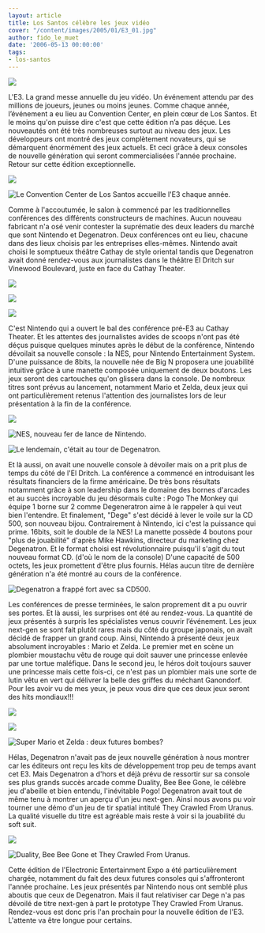 ```yaml
---
layout: article
title: Los Santos célèbre les jeux vidéo
cover: "/content/images/2005/01/E3_01.jpg"
author: fido_le_muet
date: '2006-05-13 00:00:00'
tags:
- los-santos
---
```


![](  /content/images/2005/01/E3_01.jpg)

L'E3. La grand messe annuelle du jeu vidéo. Un événement attendu par des millions de joueurs, jeunes ou moins jeunes. Comme chaque année, l’événement a eu lieu au Convention Center, en plein cœur de Los Santos. Et le moins qu'on puisse dire c'est que cette édition n’a pas déçue. Les nouveautés ont été très nombreuses surtout au niveau des jeux. Les développeurs ont montré des jeux complètement novateurs, qui se démarquent énormément des jeux actuels. Et ceci grâce à deux consoles de nouvelle génération qui seront commercialisées l'année prochaine. Retour sur cette édition exceptionnelle.

![](  /content/images/2005/01/E3_02.jpg)

![Le Convention Center de Los Santos accueille l'E3 chaque année.](  /content/images/2005/01/E3_03.jpg)

Comme à l'accoutumée, le salon à commencé par les traditionnelles conférences des différents constructeurs de machines. Aucun nouveau fabricant n'a osé venir contester la suprématie des deux leaders du marché que sont Nintendo et Degenatron. Deux conférences ont eu lieu, chacune dans des lieux choisis par les entreprises elles-mêmes. Nintendo avait choisi le somptueux théâtre Cathay de style oriental tandis que Degenatron avait donné rendez-vous aux journalistes dans le théâtre El Dritch sur Vinewood Boulevard, juste en face du Cathay Theater.

![](  /content/images/2005/01/Cathay_Nintendo.jpg)

![](  /content/images/2005/01/El_Dritch_Degenatron.jpg)

![](  /content/images/2005/01/Nintendo_Logo.jpg)

C'est Nintendo qui a ouvert le bal des conférence pré-E3 au Cathay Theater. Et les attentes des journalistes avides de scoops n'ont pas été déçus puisque quelques minutes après le début de la conférence, Nintendo dévoilait sa nouvelle console : la NES, pour Nintendo Entertainment System. D'une puissance de 8bits, la nouvelle née de Big N proposera une jouabilité intuitive grâce à une manette composée uniquement de deux boutons. Les jeux seront des cartouches qu'on glissera dans la console. De nombreux titres sont prévus au lancement, notamment Mario et Zelda, deux jeux qui ont particulièrement retenus l'attention des journalistes lors de leur présentation à la fin de la conférence.

![](  /content/images/2005/01/NES_02.jpg)

![NES, nouveau fer de lance de Nintendo.](  /content/images/2005/01/NES_01.jpg)

![Le lendemain, c'était au tour de Degenatron.](  /content/images/2005/01/Degenatron_Logo.jpg)

Et là aussi, on avait une nouvelle console à dévoiler mais on a prit plus de temps du côté de l'El Dritch. La conférence a commencé en introduisant les résultats financiers de la firme américaine. De très bons résultats notamment grâce à son leadership dans le domaine des bornes d'arcades et au succès incroyable du jeu désormais culte : Pogo The Monkey qui équipe 1 borne sur 2 comme Degeneratron aime à le rappeler à qui veut bien l'entendre. Et finalement, "Dege" s'est décidé à lever le voile sur la CD 500, son nouveau bijou. Contrairement à Nintendo, ici c'est la puissance qui prime. 16bits, soit le double de la NES! La manette possède 4 boutons pour "plus de jouabilité" d'après Mike Hawkins, directeur du marketing chez Degenatron. Et le format choisi est révolutionnaire puisqu'il s'agit du tout nouveau format CD. (d'où le nom de la console) D'une capacité de 500 octets, les jeux promettent d'être plus fournis. Hélas aucun titre de dernière génération n'a été montré au cours de la conférence.

![Degenatron a frappé fort avec sa CD500.](  /content/images/2005/01/CD500_02.jpg)

Les conférences de presse terminées, le salon proprement dit a pu ouvrir ses portes. Et là aussi, les surprises ont été au rendez-vous. La quantité de jeux présentés à surpris les spécialistes venus couvrir l’événement. Les jeux next-gen se sont fait plutôt rares mais du côté du groupe japonais, on avait décidé de frapper un grand coup. Ainsi, Nintendo à présenté deux jeux absolument incroyables : Mario et Zelda. Le premier met en scène un plombier moustachu vêtu de rouge qui doit sauver une princesse enlevée par une tortue maléfique. Dans le second jeu, le héros doit toujours sauver une princesse mais cette fois-ci, ce n'est pas un plombier mais une sorte de lutin vêtu en vert qui délivrer la belle des griffes du méchant Ganondorf. Pour les avoir vu de mes yeux, je peux vous dire que ces deux jeux seront des hits mondiaux!!!

![](  /content/images/2005/01/Mario_Screen_01.jpg)

![](  /content/images/2005/01/Mario_Screen_02.jpg)

![Super Mario et Zelda : deux futures bombes?](  /content/images/2005/01/Zelda_Screen_02.jpg)

Hélas, Degenatron n'avait pas de jeux nouvelle génération à nous montrer car les éditeurs ont reçu les kits de développement trop peu de temps avant cet E3. Mais Degenatron a d'hors et déjà prévu de ressortir sur sa console ses plus grands succès arcade comme Duality, Bee Bee Gone, le célèbre jeu d'abeille et bien entendu, l'inévitable Pogo! Degenatron avait tout de même tenu à montrer un aperçu d'un jeu next-gen. Ainsi nous avons pu voir tourner une démo d'un jeu de tir spatial intitulé They Crawled From Uranus. La qualité visuelle du titre est agréable mais reste à voir si la jouabilité du soft suit.

![](  /content/images/2005/01/Bee_Bee_Gone_Screen.jpg)

![Duality, Bee Bee Gone et They Crawled From Uranus.](  /content/images/2005/01/They_Crawled_From_Uranus_Screen.jpg)

Cette édition de l'Electronic Entertainment Expo a été particulièrement chargée, notamment du fait des deux futures consoles qui s'affronteront l'année prochaine. Les jeux présentés par Nintendo nous ont semblé plus aboutis que ceux de Degenatron. Mais il faut relativiser car Dege n'a pas dévoilé de titre next-gen à part le prototype They Crawled From Uranus. Rendez-vous est donc pris l'an prochain pour la nouvelle édition de l'E3. L'attente va être longue pour certains.

<!--kg-card-end: markdown-->

